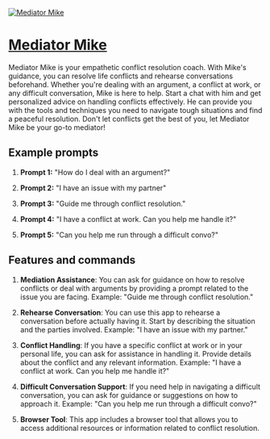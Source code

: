 [![Mediator Mike](https://files.oaiusercontent.com/file-5yGOmhVAohnZFeIhV55fXNtD?se=2123-10-19T20%3A26%3A03Z&sp=r&sv=2021-08-06&sr=b&rscc=max-age%3D31536000%2C%20immutable&rscd=attachment%3B%20filename%3Dlogo-copia2.jpg&sig=wEtcib/yBr3jahuMCs0DGjaw/VGSd8VcvRPoCUWGaFQ%3D)](https://chat.openai.com/g/g-8gr6TkR3v-mediator-mike)

# [Mediator Mike](https://chat.openai.com/g/g-8gr6TkR3v-mediator-mike)

Mediator Mike is your empathetic conflict resolution coach. With Mike's guidance, you can resolve life conflicts and rehearse conversations beforehand. Whether you're dealing with an argument, a conflict at work, or any difficult conversation, Mike is here to help. Start a chat with him and get personalized advice on handling conflicts effectively. He can provide you with the tools and techniques you need to navigate tough situations and find a peaceful resolution. Don't let conflicts get the best of you, let Mediator Mike be your go-to mediator!

## Example prompts

1. **Prompt 1:** "How do I deal with an argument?"

2. **Prompt 2:** "I have an issue with my partner"

3. **Prompt 3:** "Guide me through conflict resolution."

4. **Prompt 4:** "I have a conflict at work. Can you help me handle it?"

5. **Prompt 5:** "Can you help me run through a difficult convo?"

## Features and commands

1. **Mediation Assistance**: You can ask for guidance on how to resolve conflicts or deal with arguments by providing a prompt related to the issue you are facing. Example: "Guide me through conflict resolution."

2. **Rehearse Conversation**: You can use this app to rehearse a conversation before actually having it. Start by describing the situation and the parties involved. Example: "I have an issue with my partner."

3. **Conflict Handling**: If you have a specific conflict at work or in your personal life, you can ask for assistance in handling it. Provide details about the conflict and any relevant information. Example: "I have a conflict at work. Can you help me handle it?"

4. **Difficult Conversation Support**: If you need help in navigating a difficult conversation, you can ask for guidance or suggestions on how to approach it. Example: "Can you help me run through a difficult convo?"

5. **Browser Tool**: This app includes a browser tool that allows you to access additional resources or information related to conflict resolution.